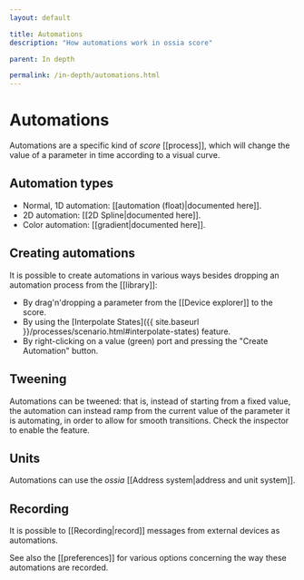 ```yaml
---
layout: default

title: Automations
description: "How automations work in ossia score"

parent: In depth

permalink: /in-depth/automations.html
---
```


# Automations

Automations are a specific kind of *score* [[process]], which will change the value of a parameter in time according to a visual curve.

## Automation types

- Normal, 1D automation: [[automation (float)|documented here]].
- 2D automation: [[2D Spline|documented here]].
- Color automation: [[gradient|documented here]].

## Creating automations

It is possible to create automations in various ways besides dropping an automation process from the [[library]]:

* By drag'n'dropping a parameter from the [[Device explorer]] to the score.
* By using the [Interpolate States]({{ site.baseurl }}/processes/scenario.html#interpolate-states) feature.
* By right-clicking on a value (green) port and pressing the "Create Automation" button.

## Tweening

Automations can be tweened: that is, instead of starting from a fixed value,
the automation can instead ramp from the current value of the parameter it is automating,
in order to allow for smooth transitions. Check the inspector to enable the feature.

## Units

Automations can use the *ossia* [[Address system|address and unit system]].

## Recording

It is possible to [[Recording|record]] messages from external devices as automations.

See also the [[preferences]] for various options concerning the way these automations are recorded.
